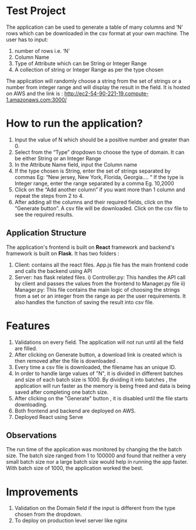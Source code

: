 # Test Project 



The application can be used to generate a table of many columns and ‘N’ rows which can be downloaded in the csv format at your own machine.  The user has to input:
1.  number of rows i.e. ‘N’
2. Column Name
3. Type of Attribute which can be String or Integer Range
4. A collection of string or Integer Range as per the type chosen 

The application will randomly choose a string from the set of strings or a number from integer range and will display the result in the field. It is hosted on AWS and the link is :
http://ec2-54-90-221-19.compute-1.amazonaws.com:3000/


# How to run the application?


1. Input the value of N which should be a positive number and greater than 0.
2. Select from the “Type” dropdown to choose the type of domain. It can be either String or an Integer Range
3. In the Attribute Name field, input the Column name
4. If the type chosen is String, enter the set of strings separated by commas
	Eg: “New jersey, New York, Florida, Georgia…. “
If the type is Integer range, enter the range separated by a comma
   Eg. 10,2000
5. Click on the “Add another column” if you want more than 1 column and repeat the steps from 2 to 4.
6. After adding all the columns and their required fields, click on the “Generate button”.      A csv file will be downloaded. Click on the csv file to see the required results.

## Application Structure
The application's frontend is built on **React** framework and backend's framework is built on **Flask**. It has two folders :
 1. Client: contains all the react files. App.js file has the main frontend code and calls the backend using API
 2. Server: has flask related files.
 i) Controller.py: This handles the API call by client and passes the values from the frontend to Manager.py file
 ii) Manager.py: This file contains the main logic of choosing the strings from a set or an integer from the range as per the user requirements. It also handles the function of saving the result into csv file.
                        
 
     

# Features
1. Validations on every field. The application will not run until all the field are filled. 
2. After clicking on Generate button, a download link is created which is then removed after the file is downloaded .
3. Every time a csv file is downloaded, the filename has an unique ID.
4. In order to handle large values of "N", it is divided in different batches and size of each batch size is 1000. By dividing it into batches , the application will run faster as the memory is being freed and data is being saved after completing one batch size.
5. After clicking on the "Generate" button , it is disabled until the file starts downloading.
6. Both frontend and backend are deployed on AWS.
7. Deployed React using Serve

## Observations
The run time of the application was monitored by changing the the batch size. The batch size ranged from 1 to 100000 and found that neither a very small batch size nor a large batch size would help in running the app faster. With batch size of 1000, the application worked the best.



# Improvements

1. Validation on the Domain field if the input is different from the type chosen from the dropdown.
2. To deploy on production level server like nginx 
